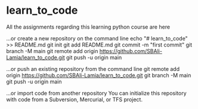# learn_to_code
All the assignments regarding this learning python course are here

…or create a new repository on the command line
echo "# learn_to_code" >> README.md
git init
git add README.md
git commit -m "first commit"
git branch -M main
git remote add origin https://github.com/SBAli-Lamia/learn_to_code.git
git push -u origin main
                
…or push an existing repository from the command line
git remote add origin https://github.com/SBAli-Lamia/learn_to_code.git
git branch -M main
git push -u origin main

…or import code from another repository
You can initialize this repository with code from a Subversion, Mercurial, or TFS project.
